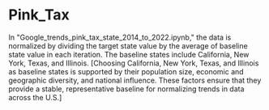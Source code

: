 # Pink_Tax
In "Google_trends_pink_tax_state_2014_to_2022.ipynb," the data is normalized by dividing the target state value by the average of baseline state value in each iteration. The baseline states include California, New York, Texas, and Illinois. [Choosing California, New York, Texas, and Illinois as baseline states is supported by their population size, economic and geographic diversity, and national influence. These factors ensure that they provide a stable, representative baseline for normalizing trends in data across the U.S.]
